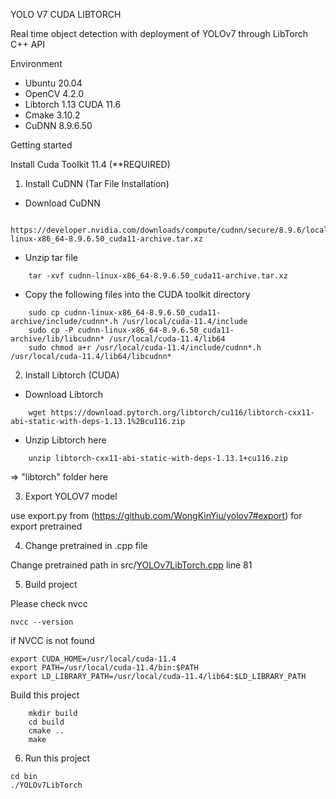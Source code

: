 YOLO V7 CUDA LIBTORCH

Real time object detection with deployment of YOLOv7 through LibTorch C++ API

Environment
 * Ubuntu 20.04
 * OpenCV 4.2.0
 * Libtorch 1.13 CUDA 11.6
 * Cmake 3.10.2
 * CuDNN 8.9.6.50

Getting started

Install Cuda Toolkit 11.4 (**REQUIRED)

1. Install CuDNN (Tar File Installation)

* Download CuDNN
```
    https://developer.nvidia.com/downloads/compute/cudnn/secure/8.9.6/local_installers/11.x/cudnn-linux-x86_64-8.9.6.50_cuda11-archive.tar.xz
```
* Unzip tar file

```
    tar -xvf cudnn-linux-x86_64-8.9.6.50_cuda11-archive.tar.xz
```

* Copy the following files into the CUDA toolkit directory

```
    sudo cp cudnn-linux-x86_64-8.9.6.50_cuda11-archive/include/cudnn*.h /usr/local/cuda-11.4/include 
    sudo cp -P cudnn-linux-x86_64-8.9.6.50_cuda11-archive/lib/libcudnn* /usr/local/cuda-11.4/lib64
    sudo chmod a+r /usr/local/cuda-11.4/include/cudnn*.h /usr/local/cuda-11.4/lib64/libcudnn*
```

2. Install Libtorch (CUDA)

* Download Libtorch
```
    wget https://download.pytorch.org/libtorch/cu116/libtorch-cxx11-abi-static-with-deps-1.13.1%2Bcu116.zip
```

* Unzip Libtorch here

```
    unzip libtorch-cxx11-abi-static-with-deps-1.13.1+cu116.zip
```

=> "libtorch" folder here

3. Export YOLOV7 model

use export.py from (https://github.com/WongKinYiu/yolov7#export) for export pretrained

4. Change pretrained in .cpp file

Change pretrained path in src/[YOLOv7LibTorch.cpp](src%2FYOLOv7LibTorch.cpp) line 81

5. Build project

Please check nvcc
```
nvcc --version
```

if NVCC is not found

```
export CUDA_HOME=/usr/local/cuda-11.4
export PATH=/usr/local/cuda-11.4/bin:$PATH
export LD_LIBRARY_PATH=/usr/local/cuda-11.4/lib64:$LD_LIBRARY_PATH
```

Build this project
```
    mkdir build
    cd build
    cmake ..
    make
```

6. Run this project

```
cd bin
./YOLOv7LibTorch
```
